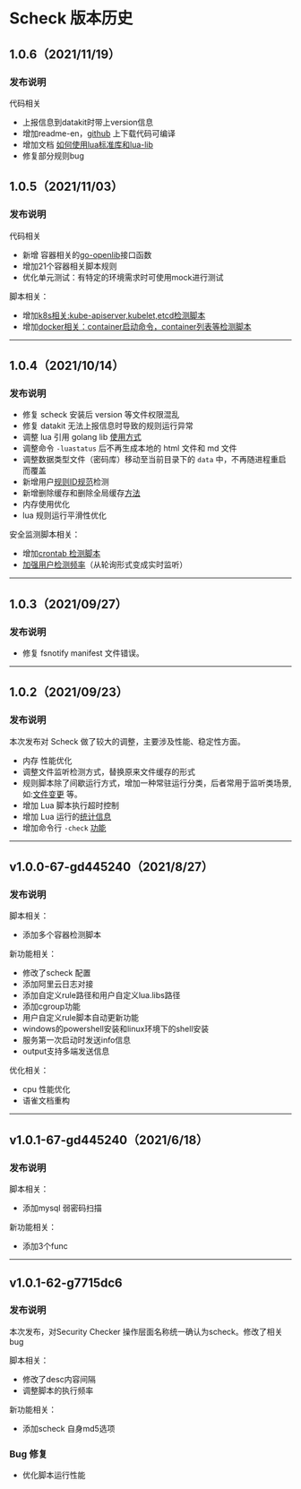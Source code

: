 # Scheck 版本历史

## 1.0.6（2021/11/19）

### 发布说明

代码相关
- 上报信息到datakit时带上version信息
- 增加readme-en，[github](https://github.com/DataFlux-cn/scheck) 上下载代码可编译
- 增加文档 [如何使用lua标准库和lua-lib](lualib)
- 修复部分规则bug


## 1.0.5（2021/11/03）

### 发布说明

代码相关
- 新增 容器相关的[go-openlib](funcs#容器相关（container）)接口函数
- 增加21个容器相关脚本规则
- 优化单元测试：有特定的环境需求时可使用mock进行测试

脚本相关：
- 增加[k8s相关:kube-apiserver,kubelet,etcd检测脚本](0400-k8s-node-conf-priv)
- 增加[docker相关：container启动命令，container列表等检测脚本](0310-docker-runlike)

----

## 1.0.4（2021/10/14）

### 发布说明

- 修复 scheck 安装后 version 等文件权限混乱
- 修复 datakit 无法上报信息时导致的规则运行异常
- 调整 lua 引用 golang lib [使用方式](funcs)
- 调整命令 `-luastatus` 后不再生成本地的 html 文件和 md 文件
- 调整数据类型文件（密码库）移动至当前目录下的 `data` 中，不再随进程重启而覆盖
- 新增用户[规则ID规范](custom-how-to#lua规则命名规范)检测 
- 新增删除缓存和删除全局缓存[方法](funcs#del_cache)
- 内存使用优化
- lua 规则运行平滑性优化

安全监测脚本相关：

- 增加[crontab 检测脚本](0142-crontab-add)
- [加强用户检测频率](0001-user-add)（从轮询形式变成实时监听）

----

## 1.0.3（2021/09/27）

### 发布说明

- 修复 fsnotify manifest 文件错误。

----

## 1.0.2（2021/09/23）

### 发布说明

本次发布对 Scheck 做了较大的调整，主要涉及性能、稳定性方面。

- 内存 性能优化
- 调整文件监听检测方式，替换原来文件缓存的形式
- 规则脚本除了间歇运行方式，增加一种常驻运行分类，后者常用于监听类场景,如:[文件变更](funcs#sc_path_watch) 等。
- 增加 Lua 脚本执行超时控制
- 增加 Lua 运行的[统计信息](scheck-how-to#c5609495)
- 增加命令行 `-check` [功能](scheck-how-to#c5609495)

----

## v1.0.0-67-gd445240（2021/8/27）
### 发布说明

脚本相关：

- 添加多个容器检测脚本

新功能相关：

- 修改了scheck 配置
- 添加阿里云日志对接
- 添加自定义rule路径和用户自定义lua.libs路径
- 添加cgroup功能
- 用户自定义rule脚本自动更新功能
- windows的powershell安装和linux环境下的shell安装
- 服务第一次启动时发送info信息
- output支持多端发送信息

优化相关：
- cpu 性能优化
- 语雀文档重构

----

## v1.0.1-67-gd445240（2021/6/18）
### 发布说明

脚本相关：

- 添加mysql 弱密码扫描

新功能相关：

- 添加3个func

----

## v1.0.1-62-g7715dc6
### 发布说明

本次发布，对Security Checker 操作层面名称统一确认为scheck。修改了相关bug

脚本相关：

- 修改了desc内容间隔
- 调整脚本的执行频率

新功能相关：

- 添加scheck 自身md5选项

### Bug 修复

- 优化脚本运行性能
